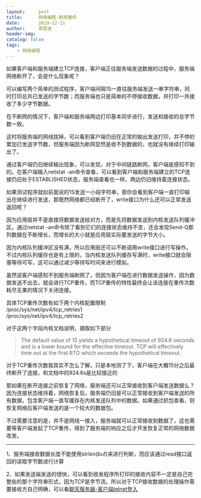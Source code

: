 ```yaml
---
layout:     post
title:      网络编程-断网重传
date:       2019-12-11
author:     周思进
header-img:	
catalog: false
tags:
    - 网络编程
---
```


如果客户端和服务端建立TCP连接，客户端正往服务端发送数据的过程中，服务端网络断开了，会是什么现象呢？

可以编写两个简单的测试程序，客户端间隔1S一直往服务端发送一串字符串，同时打印总共已发送的字节数；而服务端也只是简单的不停接收数据，并打印一共接收了多少字节数据。

在不断网的情况下，客户端和服务端两边打印基本同步进行，发送和接收的总字节数一致。

这时将服务端的网线拔掉，可以看到客户端仍旧在正常的输出发送打印，并不停的累加已发送字节数，但服务端因为断网显然是收不到数据的，也就没有继续打印输出了。

通过客户端仍旧继续输出现象，可以发现，对于中间链路断网，客户端是感知不到的。在客户端输入netstat -an命令查看，可以看到客户端和服务端建立的TCP连接仍旧处于ESTABLISHED状态，服务端查看也一样。两边仍旧维持着连接状态。

如果测试程序就如前面说的1S发送一小段字符串，那你会看到客户端一直打印输出在继续进行发送，那既然网络都已经断开了，write接口为什么还可以正常发送返回呢？

因为应用层并不是直接将数据发送给对方，而是先将数据发送到内核发送队列缓冲区。通过netstat -an命令除了看到它们的连接状态维持不变，还会发现Send-Q那列数据在不断增长，而增长的大小就是应用层实际要发送的字节大小。

因为内核队列缓冲区没有满，所以应用层还可以不断调用write接口进行写操作。不过内核队列缓存也是有上限的，当内核发送队列缓存写满时，write接口就会阻塞等待可写，这可以通过减少等待写时间来进行模拟。

虽然说客户端感知不到服务端断网了，但因为客户端在进行数据发送操作，因为数据发送不出去，就会进行TCP重传，而TCP重传的特性最终会让该连接在重传次数耗尽无果的情况下关闭连接。

具体TCP重传次数有如下两个内核配置限制  
/proc/sys/net/ipv4/tcp_retries1  
/proc/sys/net/ipv4/tcp_retries2

对于这两个字段内核文档说明，摘取如下部分

> The default value of 15 yields a hypothetical timeout of 924.6
	seconds and is a lower bound for the effective timeout.
	TCP will effectively time out at the first RTO which exceeds the
	hypothetical timeout.

对于TCP重传次数我其实不怎么了解，只是本地测了下，客户端在大概15分之后最终断开了连接，和文档中的924.6s是比较接近的


那如果在断开连接之前恢复了网络，服务端还可以正常接收到客户端发送数据么？因为连接状态维持着，网络恢复后，服务端仍旧是可以正常接收到客户端发送的所有数据，包含客户端一直写缓存在内核发送队列中的数据。如果通过抓包查看，则恢复网络后客户端发送的是一个较大的数据包。

不过需要注意的是，并不是网线一接入，服务端就可以正常接收到数据了，这也需要等客户端发起了TCP重传，得到了服务端的响应之后才开发恢复正常的网络数据收发。

---

1、服务端接收数据长度不能使用strlen(buf)来进行判断，而应该通过read接口返回的读取字节数进行计算

2、如果发送端发送的很快，可以看到收发程序所打印的接收内容不一定是自己完整些的那个字符串形式，因为TCP是字节流。所以对于TCP接收数据的处理操作需要接收方自己明确，可以看[聊天服务器-客户端telnet登入](https://mp.weixin.qq.com/s?__biz=MzU5Nzk5Njg3OQ==&mid=2247483806&idx=1&sn=7e2fca692a55b0f97a43c1c26ba05295&chksm=fe4ba5bec93c2ca853018d2fa367b4b5fd09af59763881e460a0b17010260d963f1cac4e2375&token=1115708418&lang=zh_CN#rd)


